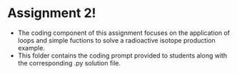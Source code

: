 # Assignment 2! 
  - The coding component of this assignment focuses on the application of loops and simple fuctions to solve a radioactive isotope production example.
  - This folder contains the coding prompt provided to students along with the corresponding .py solution file. 
  
